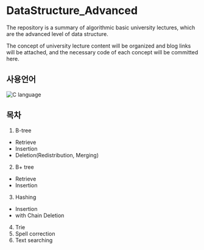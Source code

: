 # DataStructure_Advanced

The repository is a summary of algorithmic basic university lectures, which are the advanced level of data structure.

The concept of university lecture content will be organized and blog links will be attached, and the necessary code of each concept will be committed here.

## 사용언어
![C language](https://user-images.githubusercontent.com/84756586/189276705-f7fb415f-675b-491d-b105-3712c2555dda.png)

## 목차

1. B-tree
- Retrieve
- Insertion
- Deletion(Redistribution, Merging)

2. B+ tree
- Retrieve
- Insertion

3. Hashing
- Insertion
- with Chain Deletion

4. Trie
5. Spell correction
6. Text searching
